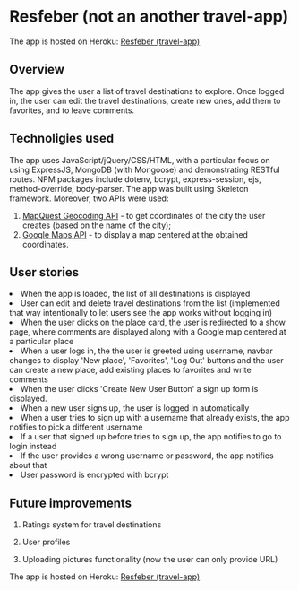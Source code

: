 # Resfeber (not an another travel-app)
The app is hosted on Heroku: [Resfeber (travel-app)](https://fathomless-chamber-12178.herokuapp.com/travel)

## Overview

The app gives the user a list of travel destinations to explore. Once logged in, the user can edit the travel destinations, create new ones, add them to favorites, and to leave comments.

## Technoligies used

The app uses JavaScript/jQuery/CSS/HTML, with a particular focus on using ExpressJS, MongoDB (with Mongoose) and demonstrating RESTful routes. NPM packages include dotenv, bcrypt, express-session, ejs, method-override, body-parser.
The app was built using Skeleton framework.
Moreover, two APIs were used:
1. [MapQuest Geocoding API](https://developer.mapquest.com/documentation/open/geocoding-api/) - to get coordinates of the city the user creates (based on the name of the city);
2. [Google Maps API](https://developers.google.com/maps/documentation/javascript/tutorial) - to display a map centered at the obtained coordinates.

## User stories
<li>When the app is loaded, the list of all destinations is displayed</li>
<li>User can edit and delete travel destinations from the list (implemented that way intentionally to let users see the app works without logging in)</li>
<li>When the user clicks on the place card, the user is redirected to a show page, where comments are displayed along with a Google map centered at a particular place</li>
<li>When a user logs in, the the user is greeted using username, navbar changes to display 'New place', 'Favorites', 'Log Out' buttons and the user can create a new place, add existing places to favorites and write comments</li>
<li>When the user clicks 'Create New User Button' a sign up form is displayed.</li>
<li>When a new user signs up, the user is logged in automatically</li>
<li>When a user tries to sign up with a username that already exists, the app notifies to pick a different username</li>
<li>If a user that signed up before tries to sign up, the app notifies to go to login instead</li>
<li>If the user provides a wrong username or password, the app notifies about that</li>
<li>User password is encrypted with bcrypt</li>

## Future improvements

1. Ratings system for travel destinations

2. User profiles

3. Uploading pictures functionality (now the user can only provide URL)

The app is hosted on Heroku: [Resfeber (travel-app)](https://fathomless-chamber-12178.herokuapp.com/travel)
